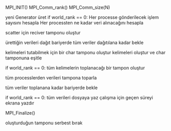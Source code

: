 MPI_INIT()
MPI_Comm_rank()
MPI_Comm_size(N)

yeni Generator üret
if world_rank == 0:
    Her processe gönderilecek işlem sayısını hesapla
    Her processten ne kadar veri alınacağını hesapla

scatter için reciver tamponu oluştur

ürettiğin verileri dağıt
bariyerde tüm veriler dağıtılana kadar bekle

kelimeleri tutabilmek için bir char tamponu oluştur
kelimeleri oluştur ve char tamponuna eşitle

if world_rank == 0:
    tüm kelimelerin toplanacağı bir tampon oluştur

tüm processlerden verileri tampona toparla

tüm veriler toplanana kadar bariyerde bekle

if world_rank == 0:
    tüm verileri dosyaya yaz
    çalışma için geçen süreyi ekrana yazdır

MPI_Finalize()

oluşturduğun tamponu serbest bırak
